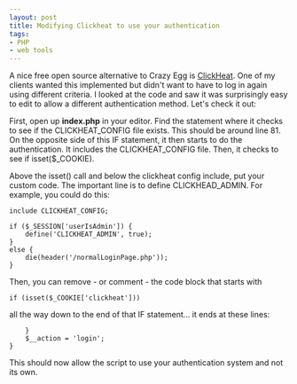 ```yaml
---
layout: post
title: Modifying Clickheat to use your authentication
tags:
- PHP
- web tools
---
```


A nice free open source alternative to Crazy Egg is [ClickHeat](http://www.labsmedia.com/clickheat/index.html).  One of my clients wanted this implemented but didn't want to have to log in again using different criteria.  I looked at the code and saw it was surprisingly easy to edit to allow a different authentication method.  Let's check it out:

First, open up **index.php** in your editor.  Find the statement where it checks to see if the CLICKHEAT_CONFIG file exists.  This should be around line 81.  On the opposite side of this IF statement, it then starts to do the authentication.  It includes the CLICKHEAT_CONFIG file.  Then, it checks to see if isset($_COOKIE).

Above the isset() call and below the clickheat config include, put your custom code.  The important line is to define CLICKHEAD_ADMIN.
For example, you could do this:

```php?start_inline=1
include CLICKHEAT_CONFIG;

if ($_SESSION['userIsAdmin']) {
    define('CLICKHEAT_ADMIN', true);
}
else {
    die(header('/normalLoginPage.php'));
}
```
    
Then, you can remove - or comment - the code block that starts with

```php?start_inline=1
if (isset($_COOKIE['clickheat']))
```

all the way down to the end of that IF statement... it ends at these lines:

```php?start_inline=1
    }
    $__action = 'login';
}
```

This should now allow the script to use your authentication system and not its own.
